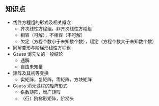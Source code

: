 ## 知识点

- 线性方程组的形式及相关概念
    - 齐次线性方程组，非齐次线性方程组
    - 相容（可解），不相容（不可解）
    - 欠定（方程个数小于未知数个数），超定（方程个数大于未知数个数）
- 同解变形与阶梯形线性方程组
- Gauss 消元法的一般结论
    - 通解
    - 自由未知量
- 矩阵及其初等变换
    - 实矩阵，复矩阵，零矩阵，方块矩阵
- Gauss 消元过程的矩阵形式
    - 系数矩阵，增广矩阵
    - （行）阶梯形矩阵，阶梯头